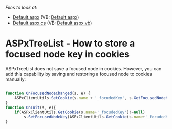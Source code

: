 <!-- default file list -->
*Files to look at*:

* [Default.aspx](./CS/WebSite/Default.aspx) (VB: [Default.aspx](./VB/WebSite/Default.aspx))
* [Default.aspx.cs](./CS/WebSite/Default.aspx.cs) (VB: [Default.aspx.vb](./VB/WebSite/Default.aspx.vb))
<!-- default file list end -->
# ASPxTreeList - How to store a focused node key in cookies


<p>ASPxTreeList does not save a focused node in cookies. However, you can add this capability by saving and restoring a focused node to cookies manually:<br />


```js

function OnFocusedNodeChanged(s, e) {
	ASPxClientUtils.SetCookie(s.name + '_focudedKey', s.GetFocusedNodeKey());
}
function OnInit(s, e){ 
	if(ASPxClientUtils.GetCookie(s.name+'_focudedKey')!=null)
		s.SetFocusedNodeKey(ASPxClientUtils.GetCookie(s.name+'_focudedKey')); 
}

```

 </p><p></p>

<br/>


